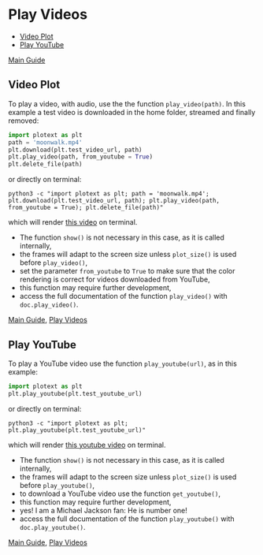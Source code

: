 # Play Videos
- [Video Plot](https://github.com/piccolomo/plotext/blob/master/readme/video.md#video-plot)
- [Play YouTube](https://github.com/piccolomo/plotext/blob/master/readme/video.md#play-youtube)

[Main Guide](https://github.com/piccolomo/plotext#guide)


## Video Plot
To play a video, with audio, use the the function `play_video(path)`. In this example a test video is downloaded in the home folder, streamed and finally removed:

```python
import plotext as plt
path = 'moonwalk.mp4'
plt.download(plt.test_video_url, path)
plt.play_video(path, from_youtube = True)
plt.delete_file(path)
```
or directly on terminal:
```console
python3 -c "import plotext as plt; path = 'moonwalk.mp4'; plt.download(plt.test_video_url, path); plt.play_video(path, from_youtube = True); plt.delete_file(path)"
```
which will render [this video](https://raw.githubusercontent.com/piccolomo/plotext/master/images/moonwalk.mp4) on terminal.

- The function `show()` is not necessary in this case, as it is called internally,
- the frames will adapt to the screen size unless `plot_size()` is used before `play_video()`,
- set the parameter `from_youtube` to `True` to make sure that the color rendering is correct for videos downloaded from YouTube,
- this function may require further development,
- access the full documentation of the function `play_video()` with `doc.play_video()`.

[Main Guide](https://github.com/piccolomo/plotext#guide), [Play Videos](https://github.com/piccolomo/plotext/blob/master/readme/video.md)


## Play YouTube
To play a YouTube video use the function `play_youtube(url)`, as in this example:

```python
import plotext as plt
plt.play_youtube(plt.test_youtube_url)
```
or directly on terminal:
```console
python3 -c "import plotext as plt; plt.play_youtube(plt.test_youtube_url)"
```

which will render [this youtube video](https://www.youtube.com/watch?v=2Z4s8xbuegQ) on terminal. 

- The function `show()` is not necessary in this case, as it is called internally,
- the frames will adapt to the screen size unless `plot_size()` is used before `play_youtube()`,
- to download a YouTube video use the function `get_youtube()`,
- this function may require further development,
- yes! I am a Michael Jackson fan: He is number one!
- access the full documentation of the function `play_youtube()` with `doc.play_youtube()`.

[Main Guide](https://github.com/piccolomo/plotext#guide), [Play Videos](https://github.com/piccolomo/plotext/blob/master/readme/video.md)